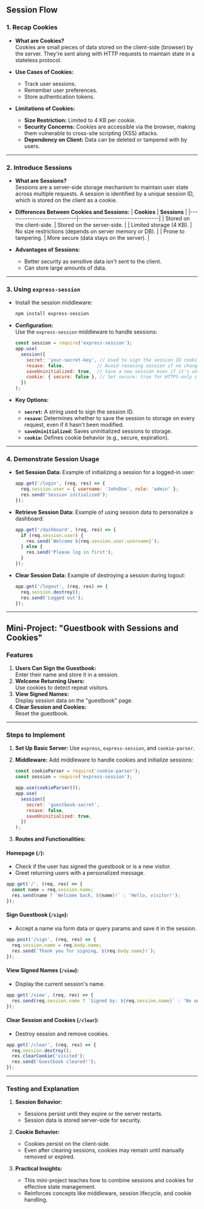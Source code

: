 ## **Session  Flow**

### 1. **Recap Cookies**
- **What are Cookies?**  
  Cookies are small pieces of data stored on the client-side (browser) by the server. They're sent along with HTTP requests to maintain state in a stateless protocol.
  
- **Use Cases of Cookies:**
  - Track user sessions.
  - Remember user preferences.
  - Store authentication tokens.

- **Limitations of Cookies:**
  - **Size Restriction:** Limited to 4 KB per cookie.
  - **Security Concerns:** Cookies are accessible via the browser, making them vulnerable to cross-site scripting (XSS) attacks.
  - **Dependency on Client:** Data can be deleted or tampered with by users.

---

### 2. **Introduce Sessions**
- **What are Sessions?**  
  Sessions are a server-side storage mechanism to maintain user state across multiple requests. A session is identified by a unique session ID, which is stored on the client as a cookie.

- **Differences Between Cookies and Sessions:**
  | **Cookies**                | **Sessions**                    |
  |----------------------------|---------------------------------|
  | Stored on the client-side. | Stored on the server-side.      |
  | Limited storage (4 KB).    | No size restrictions (depends on server memory or DB). |
  | Prone to tampering.        | More secure (data stays on the server). |

- **Advantages of Sessions:**
  - Better security as sensitive data isn't sent to the client.
  - Can store large amounts of data.

---

### 3. **Using `express-session`**
- Install the session middleware:
  ```bash
  npm install express-session
  ```

- **Configuration:**  
  Use the `express-session` middleware to handle sessions:
  ```javascript
  const session = require('express-session');
  app.use(
    session({
      secret: 'your-secret-key', // Used to sign the session ID cookie
      resave: false,            // Avoid resaving session if no changes were made
      saveUninitialized: true,  // Save a new session even if it's unmodified
      cookie: { secure: false }, // Set secure: true for HTTPS-only cookies
    })
  );
  ```
  
- **Key Options:**
  - **`secret`:** A string used to sign the session ID.
  - **`resave`:** Determines whether to save the session to storage on every request, even if it hasn't been modified.
  - **`saveUninitialized`:** Saves uninitialized sessions to storage.
  - **`cookie`:** Defines cookie behavior (e.g., secure, expiration).

---

### 4. **Demonstrate Session Usage**

- **Set Session Data:**
  Example of initializing a session for a logged-in user:
  ```javascript
  app.get('/login', (req, res) => {
    req.session.user = { username: 'JohnDoe', role: 'admin' };
    res.send('Session initialized');
  });
  ```

- **Retrieve Session Data:**
  Example of using session data to personalize a dashboard:
  ```javascript
  app.get('/dashboard', (req, res) => {
    if (req.session.user) {
      res.send(`Welcome ${req.session.user.username}`);
    } else {
      res.send('Please log in first');
    }
  });
  ```

- **Clear Session Data:**
  Example of destroying a session during logout:
  ```javascript
  app.get('/logout', (req, res) => {
    req.session.destroy();
    res.send('Logged out');
  });
  ```

---

## **Mini-Project: "Guestbook with Sessions and Cookies"**

### **Features**
1. **Users Can Sign the Guestbook:**  
   Enter their name and store it in a session.
2. **Welcome Returning Users:**  
   Use cookies to detect repeat visitors.
3. **View Signed Names:**  
   Display session data on the "guestbook" page.
4. **Clear Session and Cookies:**  
   Reset the guestbook.

---

### **Steps to Implement**

1. **Set Up Basic Server:**
   Use `express`, `express-session`, and `cookie-parser`.

2. **Middleware:**
   Add middleware to handle cookies and initialize sessions:
   ```javascript
   const cookieParser = require('cookie-parser');
   const session = require('express-session');

   app.use(cookieParser());
   app.use(
     session({
       secret: 'guestbook-secret',
       resave: false,
       saveUninitialized: true,
     })
   );
   ```

3. **Routes and Functionalities:**

#### **Homepage (`/`):**
- Check if the user has signed the guestbook or is a new visitor.
- Greet returning users with a personalized message.
```javascript
app.get('/', (req, res) => {
  const name = req.session.name;
  res.send(name ? `Welcome back, ${name}!` : 'Hello, visitor!');
});
```

#### **Sign Guestbook (`/sign`):**
- Accept a name via form data or query params and save it in the session.
```javascript
app.post('/sign', (req, res) => {
  req.session.name = req.body.name;
  res.send(`Thank you for signing, ${req.body.name}!`);
});
```

#### **View Signed Names (`/view`):**
- Display the current session's name.
```javascript
app.get('/view', (req, res) => {
  res.send(req.session.name ? `Signed by: ${req.session.name}` : 'No one has signed yet.');
});
```

#### **Clear Session and Cookies (`/clear`):**
- Destroy session and remove cookies.
```javascript
app.get('/clear', (req, res) => {
  req.session.destroy();
  res.clearCookie('visited');
  res.send('Guestbook cleared!');
});
```

---

### **Testing and Explanation**
1. **Session Behavior:**
   - Sessions persist until they expire or the server restarts.
   - Session data is stored server-side for security.

2. **Cookie Behavior:**
   - Cookies persist on the client-side.
   - Even after clearing sessions, cookies may remain until manually removed or expired.

3. **Practical Insights:**
   - This mini-project teaches how to combine sessions and cookies for effective state management.
   - Reinforces concepts like middleware, session lifecycle, and cookie handling.
